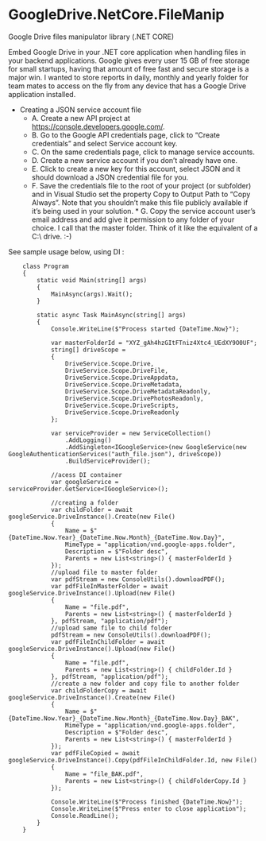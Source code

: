 # GoogleDrive.NetCore.FileManip
Google Drive files manipulator library (.NET CORE)

Embed Google Drive in your .NET core application when handling files in your backend applications. 
Google gives every user 15 GB of free storage for small startups, having that amount of free fast and secure storage is a major win. I wanted to store reports in daily, monthly and yearly folder for team mates to access on the fly from any device that has a Google Drive application installed.

* Creating a JSON service account file
     *  A. Create a new API project at https://console.developers.google.com/.
     *  B. Go to the Google API credentials page, click to “Create credentials” and select Service account key.
     *  C. On the same credentials page, click to manage service accounts.
     *  D. Create a new service account if you don’t already have one.
     *  E. Click to create a new key for this account, select JSON and it should download a JSON credential file for you.
     *  F. Save the credentials file to the root of your project (or subfolder) and in Visual Studio set the property Copy to Output Path to        “Copy Always”. Note that you shouldn’t make this file publicly available if it’s being used in your solution.
      * G. Copy the service account user’s email address and add give it permission to any folder of your choice. I call that the master              folder. Think of it like the equivalent of a C:\ drive. :-)
      
See sample usage below, using DI :

```
    class Program
    {
        static void Main(string[] args)
        {
            MainAsync(args).Wait();
        }

        static async Task MainAsync(string[] args)
        {
            Console.WriteLine($"Process started {DateTime.Now}");

            var masterFolderId = "XYZ_gAh4hzGItFTniz4Xtc4_UEdXY9O0UF";
            string[] driveScope =
            {
                DriveService.Scope.Drive,
                DriveService.Scope.DriveFile,
                DriveService.Scope.DriveAppdata,
                DriveService.Scope.DriveMetadata,
                DriveService.Scope.DriveMetadataReadonly,
                DriveService.Scope.DrivePhotosReadonly,
                DriveService.Scope.DriveScripts,
                DriveService.Scope.DriveReadonly
            };

            var serviceProvider = new ServiceCollection()
                .AddLogging()
                .AddSingleton<IGoogleService>(new GoogleService(new GoogleAuthenticationServices("auth_file.json"), driveScope))
                .BuildServiceProvider();

            //acess DI container
            var googleService = serviceProvider.GetService<IGoogleService>();

            //creating a folder
            var childFolder = await googleService.DriveInstance().Create(new File()
            {
                Name = $"{DateTime.Now.Year}_{DateTime.Now.Month}_{DateTime.Now.Day}",
                MimeType = "application/vnd.google-apps.folder",
                Description = $"Folder desc",
                Parents = new List<string>() { masterFolderId }
            });
            //upload file to master folder
            var pdfStream = new ConsoleUtils().downloadPDF();
            var pdfFileInMasterFolder = await googleService.DriveInstance().Upload(new File()
            {
                Name = "file.pdf",
                Parents = new List<string>() { masterFolderId }
            }, pdfStream, "application/pdf");
            //upload same file to child folder
            pdfStream = new ConsoleUtils().downloadPDF();
            var pdfFileInChildFolder = await googleService.DriveInstance().Upload(new File()
            {
                Name = "file.pdf",
                Parents = new List<string>() { childFolder.Id }
            }, pdfStream, "application/pdf");
            //create a new folder and copy file to another folder
            var childFolderCopy = await googleService.DriveInstance().Create(new File()
            {
                Name = $"{DateTime.Now.Year}_{DateTime.Now.Month}_{DateTime.Now.Day}_BAK",
                MimeType = "application/vnd.google-apps.folder",
                Description = $"Folder desc",
                Parents = new List<string>() { masterFolderId }
            });
            var pdfFileCopied = await googleService.DriveInstance().Copy(pdfFileInChildFolder.Id, new File()
            {
                Name = "file_BAK.pdf",
                Parents = new List<string>() { childFolderCopy.Id }
            });

            Console.WriteLine($"Process finished {DateTime.Now}");
            Console.WriteLine($"Press enter to close application");
            Console.ReadLine();
        }
    }
    
```
